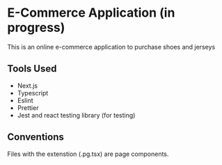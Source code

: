 # E-Commerce Application (in progress)

This is an online e-commerce application to purchase shoes and jerseys

## Tools Used

- Next.js
- Typescript
- Eslint
- Prettier
- Jest and react testing library (for testing)

## Conventions

Files with the extenstion (.pg.tsx) are page components.
